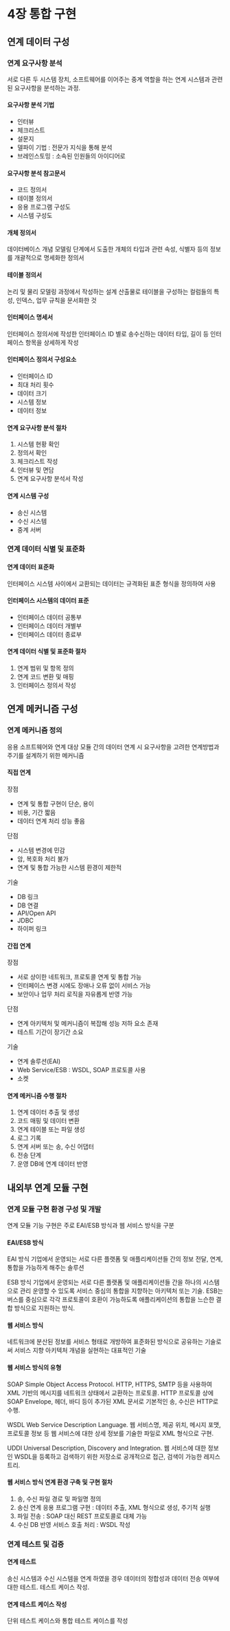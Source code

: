 # 4장 통합 구현 
## 연계 데이터 구성
### 연계 요구사항 분석 
서로 다른 두 시스템 장치, 소프트웨어를 이어주는 중계 역할을 하는 연계 시스템과 관련된 요구사항을 분석하는 과정. 

#### 요구사항 분석 기법 
* 인터뷰 
* 체크리스트
* 설문지
* 델파이 기법 : 전문가 지식을 통해 분석
* 브레인스토밍 : 소속된 인원들의 아이디어로

#### 요구사항 분석 참고문서 
* 코드 정의서
* 테이블 정의서
* 응용 프로그램 구성도 
* 시스템 구성도

#### 개체 정의서
데이터베이스 개념 모델링 단계에서 도출한 개체의 타입과 관련 속성, 식별자 등의 정보를 개괄적으로 명세화한 정의서 

#### 테이블 정의서 
논리 및 물리 모델링 과정에서 작성하는 설계 산출물로 테이블을 구성하는 컬럼들의 특성, 인덱스, 업무 규칙을 문서화한 것

#### 인터페이스 명세서
인터페이스 정의서에 작성한 인터페이스 ID 별로 송수신하는 데이터 타입, 길이 등 인터페이스 항목을 상세하게 작성 

#### 인터페이스 정의서 구성요소
* 인터페이스 ID
* 최대 처리 횟수 
* 데이터 크기 
* 시스템 정보
* 데이터 정보 

#### 연계 요구사항 분석 절차 
1. 시스템 현황 확인 
2. 정의서 확인 
3. 체크리스트 작성 
4. 인터뷰 및 면담
5. 연계 요구사항 분석서 작성 

#### 연계 시스템 구성
* 송신 시스템
* 수신 시스템
* 중계 서버

### 연계 데이터 식별 및 표준화

#### 연계 데이터 표준화
인터페이스 시스템 사이에서 교환되는 데이터는 규격화된 표준 형식을 정의하여 사용

#### 인터페이스 시스템의 데이터 표준 
* 인터페이스 데이터 공통부
* 인터페이스 데이터 개별부
* 인터페이스 데이터 종료부 

#### 연계 데이터 식별 및 표준화 절차 
1. 연계 범위 및 항목 정의
2. 연계 코드 변환 및 매핑 
3. 인터페이스 정의서 작성

## 연계 메커니즘 구성
### 연계 메커니즘 정의
응용 소프트웨어와 연계 대상 모듈 간의 데이터 연계 시 요구사항을 고려한 연계방법과 주기를 설계하기 위한 메커니즘 

#### 직접 연계
장점 
* 연계 및 통합 구현이 단순, 용이 
* 비용, 기간 짧음
* 데이터 연계 처리 성능 좋음

단점
* 시스템 변경에 민감
* 암, 복호화 처리 불가
* 연계 및 통합 가능한 시스템 환경이 제한적

기술 
* DB 링크
* DB 연결
* API/Open API 
* JDBC 
* 하이퍼 링크

#### 간접 연계
장점
* 서로 상이한 네트워크, 프로토콜 연계 및 통합 가능
* 인터페이스 변경 시에도 장애나 오류 없이 서비스 가능 
* 보안이나 업무 처리 로직을 자유롭게 반영 가능 

단점
* 연계 아키텍처 및 메커니즘이 복잡해 성능 저하 요소 존재
* 테스트 기간이 장기간 소요

기술
* 연계 솔루션(EAI)
* Web Service/ESB : WSDL, SOAP 프로토콜 사용
* 소켓 

#### 연계 메커니즘 수행 절차
1. 연계 데이터 추출 및 생성
2. 코드 매핑 및 데이터 변환
3. 연계 테이블 또는 파일 생성
4. 로그 기록 
5. 연계 서버 또는 송, 수신 어댑터 
6. 전송 단계
7. 운영 DB에 연계 데이터 반영 

## 내외부 연계 모듈 구현 
### 연계 모듈 구현 환경 구성 및 개발 
연계 모듈 기능 구현은 주로 EAI/ESB 방식과 웹 서비스 방식을 구분

#### EAI/ESB 방식 

EAI 방식
기업에서 운영되는 서로 다른 플랫폼 및 애플리케이션들 간의 정보 전달, 연계, 통합을 가능하게 해주는 솔루션 

ESB 방식
기업에서 운영되는 서로 다른 플랫폼 및 애플리케이션들 간을 하나의 시스템으로 관리 운영할 수 있도록 서비스 중심의 통합을 지향하는 아키텍처 또는 기술. ESB는 버스를 중심으로 각각 프로토콜이 호환이 가능하도록 애플리케이션의 통합을 느슨한 결합 방식으로 지원하는 방식. 

#### 웹 서비스 방식 
네트워크에 분산된 정보를 서비스 형태로 개방하여 표준화된 방식으로 공유하는 기술로써 서비스 지향 아키텍처 개념을 실현하는 대표적인 기술 

#### 웹 서비스 방식의 유형 

SOAP
Simple Object Access Protocol. HTTP, HTTPS, SMTP 등을 사용하여 XML 기반의 메시지를 네트워크 상태에서 교환하는 프로토콜. HTTP 프로토콜 상에 SOAP Envelope, 헤더, 바디 등이 추가된 XML 문서로 기본적인 송, 수신은 HTTP로 수행. 

WSDL
Web Service Description Language. 웹 서비스명, 제공 위치, 메시지 포맷, 프로토콜 정보 등 웹 서비스에 대한 상세 정보를 기술한 파일로 XML 형식으로 구현. 

UDDI
Universal Description, Discovery and Integration. 웹 서비스에 대한 정보인 WSDL을 등록하고 검색하기 위한 저장소로 공개적으로 접근, 검색이 가능한 레지스트리.

#### 웹 서비스 방식 연계 환경 구축 및 구현 절차 
1. 송, 수신 파일 경로 및 파일명 정의
2. 송신 연계 응용 프로그램 구현 : 데이터 추출, XML 형식으로 생성, 주기적 실행
3. 파일 전송 : SOAP 대신 REST 프로토콜로 대체 가능
4. 수신 DB 반영 서비스 호출 처리 : WSDL 작성

### 연계 테스트 및 검증

#### 연계 테스트 
송신 시스템과 수신 시스템을 연계 하였을 경우 데이터의 정합성과 데이터 전송 여부에 대한 테스트. 테스트 케이스 작성. 

#### 연계 테스트 케이스 작성 
단위 테스트 케이스와 통합 테스트 케이스를 작성